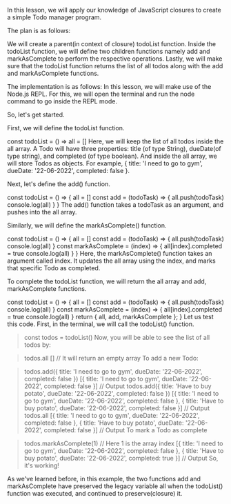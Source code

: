 In this lesson, we will apply our knowledge of JavaScript closures to create a simple Todo manager program.

The plan is as follows:

We will create a parent(in context of closure) todoList function.
Inside the todoList function, we will define two children functions namely add and markAsComplete to perform the respective operations.
Lastly, we will make sure that the todoList function returns the list of all todos along with the add and markAsComplete functions.

The implementation is as follows:
In this lesson, we will make use of the Node.js REPL. For this, we will open the terminal and run the node command to go inside the REPL mode.

So, let's get started.

First, we will define the todoList function.

const todoList = () =>
all = []
Here, we will keep the list of all todos inside the all array. A Todo will have three properties: title (of type String), dueDate(of type string), and completed (of type boolean). And inside the all array, we will store Todos as objects.
For example, { title: 'I need to go to gym', dueDate: '22-06-2022', completed: false }.

Next, let's define the add() function.

const todoList = () => {
all = []
const add = (todoTask) => {
all.push(todoTask)
console.log(all)
}
}
The add() function takes a todoTask as an argument, and pushes into the all array.

Similarly, we will define the markAsComplete() function.

const todoList = () => {
all = []
const add = (todoTask) => {
all.push(todoTask)
console.log(all)
}
const markAsComplete = (index) => {
all[index].completed = true
console.log(all)
}
}
Here, the markAsComplete() function takes an argument called index. It updates the all array using the index, and marks that specific Todo as completed.

To complete the todoList function, we will return the all array and add, markAsComplete functions.

const todoList = () => {
all = []
const add = (todoTask) => {
all.push(todoTask)
console.log(all)
}
const markAsComplete = (index) => {
all[index].completed = true
console.log(all)
}
return { all, add, markAsComplete };
}
Let us test this code.
First, in the terminal, we will call the todoList() function.

> const todos = todoList()
> Now, you will be able to see the list of all todos by:

> todos.all
> [] // It will return an empty array
> To add a new Todo:

> todos.add({ title: 'I need to go to gym', dueDate: '22-06-2022', completed: false })
> [{ title: 'I need to go to gym', dueDate: '22-06-2022', completed: false }] // Output
> todos.add({ title: 'Have to buy potato', dueDate: '22-06-2022', completed: false })
> [{ title: 'I need to go to gym', dueDate: '22-06-2022', completed: false }, { title: 'Have to buy potato', dueDate: '22-06-2022', completed: false }] // Output
> todos.all
> [{ title: 'I need to go to gym', dueDate: '22-06-2022', completed: false }, { title: 'Have to buy potato', dueDate: '22-06-2022', completed: false }] // Output
> To mark a Todo as complete

> todos.markAsComplete(1) // Here 1 is the array index
> [{ title: 'I need to go to gym', dueDate: '22-06-2022', completed: false }, { title: 'Have to buy potato', dueDate: '22-06-2022', completed: true }] // Output
> So, it's working!

As we've learned before, in this example, the two functions add and markAsComplete have preserved the legacy variable all when the todoList() function was executed, and continued to preserve(closure) it.


